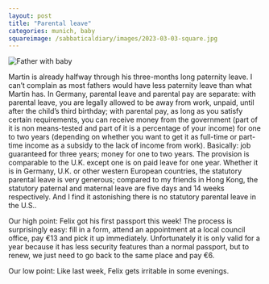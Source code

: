 ```yaml
---
layout: post
title: "Parental leave"
categories: munich, baby
squareimage: /sabbaticaldiary/images/2023-03-03-square.jpg
---
```

<img src="/sabbaticaldiary/images/2023-03-03.jpg" alt="Father with baby" class="center">

Martin is already halfway through his three-months long paternity leave. I can’t complain as most fathers would have less paternity leave than what Martin has. In Germany, parental leave and parental pay are separate: with parental leave, you are legally allowed to be away from work, unpaid, until after the child’s third birthday; with parental pay, as long as you satisfy certain requirements, you can receive money from the government (part of it is non means-tested and part of it is a percentage of your income) for one to two years (depending on whether you want to get it as full-time or part-time income as a subsidy to the lack of income from work). Basically: job guaranteed for three years; money for one to two years. The provision is comparable to the U.K. except one is on paid leave for one year. Whether it is in Germany, U.K. or other western European countries, the statutory parental leave is very generous; compared to my friends in Hong Kong, the statutory paternal and maternal leave are five days and 14 weeks respectively. And I find it astonishing there is no statutory parental leave in the U.S..

Our high point: 
Felix got his first passport this week! The process is surprisingly easy: fill in a form, attend an appointment at a local council office, pay €13 and pick it up immediately. Unfortunately it is only valid for a year because it has less security features than a normal passport, but to renew, we just need to go back to the same place and pay €6. 

Our low point: 
Like last week, Felix gets irritable in some evenings.